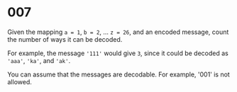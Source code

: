 [_metadata_:number]:-      "7"
[_metadata_:difficulty]:-  "Medium"
[_metadata_:asker]:-       "Facebook"
[_metadata_:tags]:-        "decode string"

# 007

Given the mapping `a = 1`, `b = 2`, ... `z = 26`, and an encoded message, count the number of ways it can be decoded.

For example, the message `'111'` would give `3`, since it could be decoded as `'aaa'`, `'ka'`, and `'ak'`.

You can assume that the messages are decodable. For example, '001' is not allowed.
